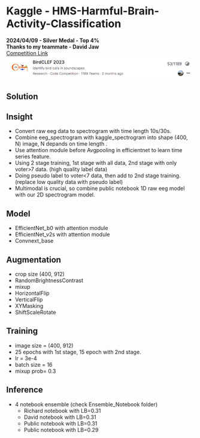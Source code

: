 # Kaggle - HMS-Harmful-Brain-Activity-Classification
**2024/04/09 - Silver Medal - Top 4%**  
**Thanks to my teammate - David Jaw**  
[Competition Link](https://www.kaggle.com/competitions/hms-harmful-brain-activity-classification)
![image](https://github.com/RichardLiu083/Kaggle-BirdCLEF-2023/blob/main/birdcall_rank.png)

## Solution


## Insight
- Convert raw eeg data to spectrogram with time length 10s/30s.
- Combine eeg_spectrogram with kaggle_spectrogram into shape (400, N) image, N depands on time length .
- Use attention module before Avgpooling in efficientnet to learn time series feature.
- Using 2 stage training, 1st stage with all data, 2nd stage with only voter>7 data. (high quality label data)
- Doing pseudo label to voter<7 data, then add to 2nd stage training. (replace low quality data with pseudo label)
- Multimodal is crucial, so combine public notebook 1D raw eeg model with our 2D spectrogram model.

## Model
- EfficientNet_b0 with attention module
- EfficientNet_v2s with attention module
- Convnext_base

## Augmentation
- crop size (400, 912)
- RandomBrightnessContrast
- mixup
- HorizontalFlip
- VerticalFlip
- XYMasking
- ShiftScaleRotate

## Training
- image size = (400, 912)
- 25 epochs with 1st stage, 15 epoch with 2nd stage.
- lr = 3e-4
- batch size = 16
- mixup prob= 0.3

## Inference
- 4 notebook ensemble (check Ensemble_Notebook folder)
  - Richard notebook with LB=0.31  
  - David notebook with LB=0.31  
  - Public notebook with LB=0.31  
  - Public notebook with LB=0.29  
